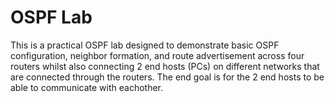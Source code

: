 # OSPF Lab

This is a practical OSPF lab designed to demonstrate basic OSPF configuration, neighbor formation, and route advertisement across four routers whilst 
also connecting 2 end hosts (PCs) on different networks that are connected through the routers. 
The end goal is for the 2 end hosts to be able to communicate with eachother.

